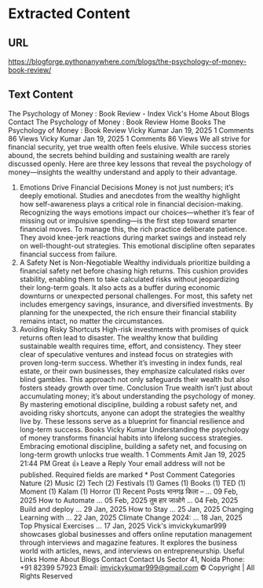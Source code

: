 # Extracted Content

## URL

https://blogforge.pythonanywhere.com/blogs/the-psychology-of-money-book-review/

## Text Content

The Psychology of Money : Book Review - Index
Vick's
Home
About
Blogs
Contact
The Psychology of Money : Book Review
Home
Books
The Psychology of Money : Book Review
Vicky Kumar
Jan 19, 2025
1 Comments
86 Views
Vicky Kumar
Jan 19, 2025
1 Comments
86 Views
We all strive for financial security, yet true wealth often feels elusive. While success stories abound, the secrets behind building and sustaining wealth are rarely discussed openly. Here are three key lessons that reveal the psychology of money—insights the wealthy understand and apply to their advantage.
1. Emotions Drive Financial Decisions
Money is not just numbers; it’s deeply emotional. Studies and anecdotes from the wealthy highlight how self-awareness plays a critical role in financial decision-making. Recognizing the ways emotions impact our choices—whether it’s fear of missing out or impulsive spending—is the first step toward smarter financial moves.
To manage this, the rich practice deliberate patience. They avoid knee-jerk reactions during market swings and instead rely on well-thought-out strategies. This emotional discipline often separates financial success from failure.
2. A Safety Net is Non-Negotiable
Wealthy individuals prioritize building a financial safety net before chasing high returns. This cushion provides stability, enabling them to take calculated risks without jeopardizing their long-term goals. It also acts as a buffer during economic downturns or unexpected personal challenges.
For most, this safety net includes emergency savings, insurance, and diversified investments. By planning for the unexpected, the rich ensure their financial stability remains intact, no matter the circumstances.
3. Avoiding Risky Shortcuts
High-risk investments with promises of quick returns often lead to disaster. The wealthy know that building sustainable wealth requires time, effort, and consistency. They steer clear of speculative ventures and instead focus on strategies with proven long-term success.
Whether it’s investing in index funds, real estate, or their own businesses, they emphasize calculated risks over blind gambles. This approach not only safeguards their wealth but also fosters steady growth over time.
Conclusion
True wealth isn’t just about accumulating money; it’s about understanding the psychology of money. By mastering emotional discipline, building a robust safety net, and avoiding risky shortcuts, anyone can adopt the strategies the wealthy live by. These lessons serve as a blueprint for financial resilience and long-term success.
Books
Vicky Kumar
Understanding the psychology of money transforms financial habits into lifelong success strategies. Embracing emotional discipline, building a safety net, and focusing on long-term growth unlocks true wealth.
1 Comments
Amit
Jan 19, 2025 21:44 PM
Great 👍
Leave a Reply
Your email address will not be published. Required fields are marked *
Post Comment
Categories
Nature
(2)
Music
(2)
Tech
(2)
Festivals
(1)
Games
(1)
Books
(1)
TED
(1)
Moment
(1)
Kalam
(1)
Horror
(1)
Recent Posts
भानगढ़ किला – …
09 Feb, 2025
How to Automate …
05 Feb, 2025
तुम हार जाओगे …
04 Feb, 2025
Build and deploy …
29 Jan, 2025
How to Stay …
25 Jan, 2025
Changing Learning with …
22 Jan, 2025
Climate Change 2024: …
18 Jan, 2025
Top Physical Exercises …
17 Jan, 2025
Vick's
imvickykumar999 showcases global businesses and offers online reputation management through interviews and magazine features. It explores the business world with articles, news, and interviews on entrepreneurship.
Useful Links
Home
About
Blogs
Contact
Contact Us
Sector 41, Noida
Phone:
+91 82399 57923
Email:
imvickykumar999@gmail.com
© Copyright
| All Rights Reserved
